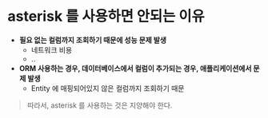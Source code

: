 # asterisk 를 사용하면 안되는 이유

- __필요 없는 컬럼까지 조회하기 때문에 성능 문제 발생__
  - 네트워크 비용
  - ..
- __ORM 사용하는 경우, 데이터베이스에서 컬럼이 추가되는 경우, 애플리케이션에서 문제 발생__
  - Entity 에 매핑되어있지 않은 컬럼까지 조회하기 때문

> 따라서, asterisk 를 사용하는 것은 지양해야 한다.
